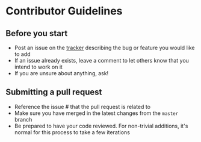 # Contributor Guidelines

## Before you start

- Post an issue on the [tracker](https://github.com/Mind-Surfer/openvpn-qbittorrent/issues) describing the bug or feature you would like to add
- If an issue already exists, leave a comment to let others know that you intend to work on it
- If you are unsure about anything, ask!

## Submitting a pull request

- Reference the issue # that the pull request is related to
- Make sure you have merged in the latest changes from the ``master`` branch
- Be prepared to have your code reviewed.
  For non-trivial additions, it's normal for this process to take a few iterations
